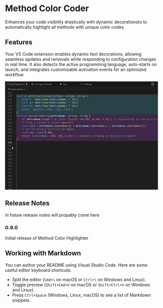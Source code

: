 # Method Color Coder

Enhances your code visibility drastically with dynamic decorationsto to automatically highlight all methods with unique color codes

## Features

Your VS Code extension enables dynamic text decorations, allowing seamless updates and removals while responding to configuration changes in real time. It also detects the active programming language, auto-starts on launch, and integrates customizable activation events for an optimized workflow

![Usage example](Media/DemoGifPlugin.gif)

## Release Notes
In future release notes will propably come here 

### 0.9.0

Initial release of Method Color Highlighter

## Working with Markdown

You can author your README using Visual Studio Code. Here are some useful editor keyboard shortcuts:

* Split the editor (`Cmd+\` on macOS or `Ctrl+\` on Windows and Linux).
* Toggle preview (`Shift+Cmd+V` on macOS or `Shift+Ctrl+V` on Windows and Linux).
* Press `Ctrl+Space` (Windows, Linux, macOS) to see a list of Markdown snippets.

